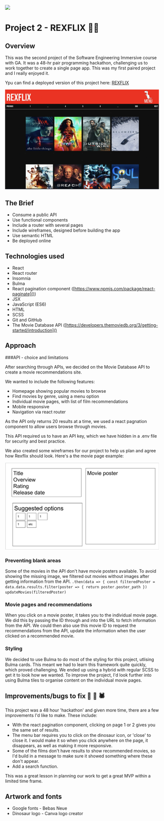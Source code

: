 ![](https://ga-dash.s3.amazonaws.com/production/assets/logo-9f88ae6c9c3871690e33280fcf557f33.png) 

# Project 2 - REXFLIX 🦖🍿

## Overview

This was the second project of the Software Engineering Immersive course with GA. It was a 48-hr pair programming hackathon, challenging us to work together to create a single page app. This was my first paired project and I really enjoyed it.

Ypu can find a deployed version of this project here: [REXFLIX](https://lydiarrrw.github.io/project-2/)

![](./rexflixgif.gif)

## The Brief
* Consume a public API
* Use functional components
* Include a router with several pages
* Include wireframes, designed before building the app
* Use semantic HTML
* Be deployed online

## Technologies used
* React
* React router
* Insomnia
* Bulma
* React pagination component ([https://www.npmjs.com/package/react-paginate]())
* JSX
* JavaScript (ES6)
* HTML
* SCSS
* Git and GitHub
* The Movie Database API ([https://developers.themoviedb.org/3/getting-started/introduction]()

## Approach

###API - choice and limitations

After searching through APIs, we decided on the Movie Database API to create a movie recommendations site.

We wanted to include the following features:

* Homepage showing popular movies to browse
* Find movies by genre, using a menu option
* Individual movie pages, with list of film recommendations
* Mobile responsive
* Navigation via react router


As the API only returns 20 results at a time, we used a react pagnation component to allow users browse through movies.

This API required us to have an API key, which we have hidden in a .env file for security and best practice.

We also created some wireframes for our project to help us plan and agree how Rexflix should look. Here's a the movie page example:

![](./wireframe.png)

### Preventing blank areas

Some of the movies in the API don't have movie posters available. To avoid showing the missing image, we filtered out movies without images after getting information from the API.
`.then(data => {
        const filteredPoster = data.data.results.filter(poster => {
          return poster.poster_path
        })
        updateMovies(filteredPoster)`
        

### Movie pages and recommendations

When you click on a movie poster, it takes you to the individual movie page. We did this by passing the ID through and into the URL to fetch information from the API. We could then also use this movie ID to request the recommendations from the API, update the information when the user clicked on a recommended movie.


### Styling

We decided to use Bulma to do most of the styling for this project, utlising Bulma cards. This meant we had to learn this framework quite quickly, which proved challenging. We ended up using a hybrid with regular SCSS to get it to look how we wanted. To improve the project, I'd look further into using Bulma tiles to organise content on the individual movie pages.


## Improvements/bugs to fix 🐜 🐛 🕷

This project was a 48 hour 'hackathon' and given more time, there are a few improvements I'd like to make. These include:

* With the react pagination component, clicking on page 1 or 2 gives you the same set of results. 
* The menu bar requires you to click on the dinosaur icon, or 'close' to close it. I would make it so when you click anywhere on the page, it disappears, as well as making it more responsive.
* Some of the films don't have results to show recommended movies, so I'd build in a message to make sure it showed something where these don't appear.
* Add a search function.

This was a great lesson in planning our work to get a great MVP within a limited time frame.

## Artwork and fonts

* Google fonts - Bebas Neue
* Dinosaur logo - Canva logo creator
 
